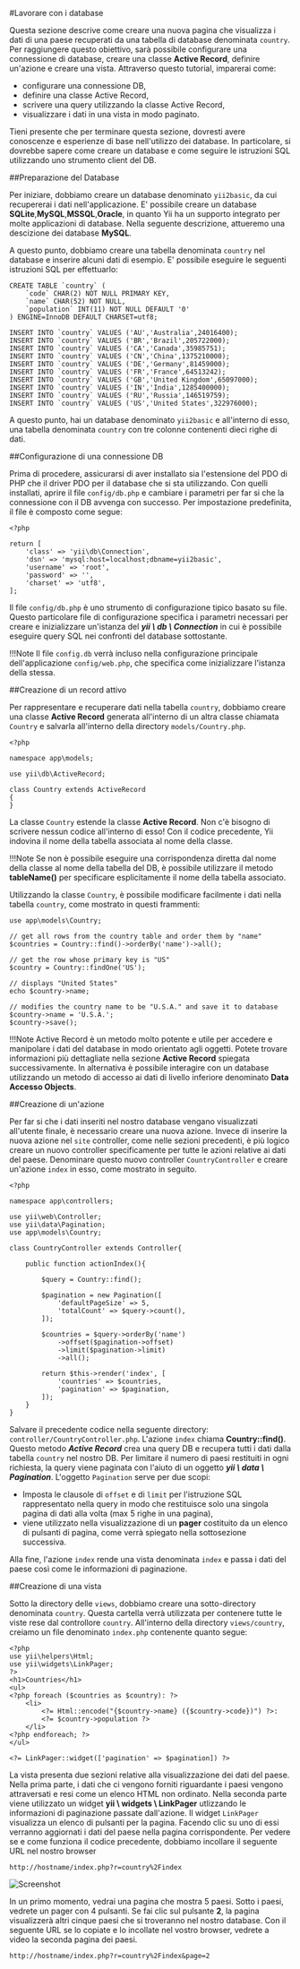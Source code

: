 #Lavorare con i database


Questa sezione descrive come creare una nuova pagina che visualizza i dati di una paese recuperati da una tabella di database denominata ```country```. Per raggiungere questo obiettivo, sarà possibile configurare una connessione di database, creare una classe **Active Record**, definire un'azione e creare una vista.
Attraverso questo tutorial, imparerai come:

- configurare una connessione DB,
- definire una classe Active Record,
- scrivere una query utilizzando la classe Active Record,
- visualizzare i dati in una vista in modo paginato.

Tieni presente che per terminare questa sezione, dovresti avere conoscenze e esperienze di base nell'utilizzo dei database. In particolare, si dovrebbe sapere come creare un database e come seguire le istruzioni SQL utilizzando uno strumento client del DB.


##Preparazione del Database


Per iniziare, dobbiamo creare un database denominato ```yii2basic```, da cui recupererai i dati nell'applicazione. E' possibile creare un database **SQLite**,**MySQL**,**MSSQL**,**Oracle**, in quanto Yii ha un supporto integrato per molte applicazioni di database. Nella seguente descrizione, attueremo una descizione dei database **MySQL**.

A questo punto, dobbiamo creare una tabella denominata ```country``` nel database e inserire alcuni dati di esempio. E' possibile eseguire le seguenti istruzioni SQL per effettuarlo:

    CREATE TABLE `country` (
        `code` CHAR(2) NOT NULL PRIMARY KEY,
        `name` CHAR(52) NOT NULL,
        `population` INT(11) NOT NULL DEFAULT '0'
    ) ENGINE=InnoDB DEFAULT CHARSET=utf8;

    INSERT INTO `country` VALUES ('AU','Australia',24016400);
    INSERT INTO `country` VALUES ('BR','Brazil',205722000);
    INSERT INTO `country` VALUES ('CA','Canada',35985751);
    INSERT INTO `country` VALUES ('CN','China',1375210000);
    INSERT INTO `country` VALUES ('DE','Germany',81459000);
    INSERT INTO `country` VALUES ('FR','France',64513242);
    INSERT INTO `country` VALUES ('GB','United Kingdom',65097000);
    INSERT INTO `country` VALUES ('IN','India',1285400000);
    INSERT INTO `country` VALUES ('RU','Russia',146519759);
    INSERT INTO `country` VALUES ('US','United States',322976000);

A questo punto, hai un database denominato ```yii2basic``` e all'interno di esso, una tabella denominata ```country``` con tre colonne contenenti dieci righe di dati.


##Configurazione di una connessione DB


Prima di procedere, assicurarsi di aver installato sia l'estensione  del PDO di PHP che il driver PDO per il database che si sta utilizzando.
Con quelli installati, aprire il file ```config/db.php``` e cambiare i parametri per far si che la connessione con il DB avvenga con successo. Per impostazione predefinita, il file è composto come segue:

    <?php

    return [
        'class' => 'yii\db\Connection',
        'dsn' => 'mysql:host=localhost;dbname=yii2basic',
        'username' => 'root',
        'password' => '',
        'charset' => 'utf8',
    ];

Il file ```config/db.php``` è uno strumento di configurazione tipico basato su file. Questo particolare file di configurazione specifica i parametri necessari per creare e inizializzare un'istanza del ***yii \ db \ Connection*** in cui è possibile eseguire query SQL nei confronti del database sottostante.

!!!Note
    Il file ```config.db``` verrà incluso nella configurazione principale dell'applicazione ```config/web.php```, che specifica come inizializzare l'istanza della stessa.


##Creazione di un record attivo


Per rappresentare e recuperare dati nella tabella ```country```, dobbiamo creare una classe **Active Record** generata all'interno di un altra classe chiamata ```Country``` e salvarla all'interno della directory ```models/Country.php```.

    <?php

    namespace app\models;

    use yii\db\ActiveRecord;

    class Country extends ActiveRecord
    {
    }

La classe ```Country``` estende la classe **Active Record**. Non c'è bisogno di scrivere nessun codice all'interno di esso! Con il codice precedente, Yii indovina il nome della tabella associata al nome della classe.

!!!Note
    Se non è possibile eseguire una corrispondenza diretta dal nome della classe al nome della tabella del DB, è  possibile utilizzare il metodo **tableName()** per specificare esplicitamente il nome della tabella associato.

Utilizzando la classe ```Country```, è possibile modificare facilmente i dati nella tabella ```country```, come mostrato in questi frammenti:

    use app\models\Country;

    // get all rows from the country table and order them by "name"
    $countries = Country::find()->orderBy('name')->all();

    // get the row whose primary key is "US"
    $country = Country::findOne('US');

    // displays "United States"
    echo $country->name;

    // modifies the country name to be "U.S.A." and save it to database
    $country->name = 'U.S.A.';
    $country->save();

!!!Note
    Active Record è un metodo molto potente e utile per accedere e manipolare i dati del database in modo orientato agli oggetti. Potete trovare informazioni più dettagliate nella sezione **Active Record** spiegata successivamente. In alternativa è possibile interagire con un database utilizzando un metodo di accesso ai dati di livello inferiore denominato **Data Accesso Objects**.


##Creazione di un'azione


Per far si che i dati inseriti nel nostro database vengano visualizzati all'utente finale, è necessario creare una nuova azione. Invece di inserire la nuova azione nel ```site``` controller, come nelle sezioni precedenti, è più logico creare un nuovo controller specificamente per tutte le azioni relative ai dati del paese. Denominare questo nuovo controller ```CountryController``` e creare un'azione ```index``` in esso, come mostrato in seguito.

    <?php

    namespace app\controllers;

    use yii\web\Controller;
    use yii\data\Pagination;
    use app\models\Country;

    class CountryController extends Controller{

        public function actionIndex(){

            $query = Country::find();

            $pagination = new Pagination([
                'defaultPageSize' => 5,
                'totalCount' => $query->count(),
            ]);

            $countries = $query->orderBy('name')
                ->offset($pagination->offset)
                ->limit($pagination->limit)
                ->all();

            return $this->render('index', [
                'countries' => $countries,
                'pagination' => $pagination,
            ]);
        }
    }

Salvare il precedente codice nella seguente directory: ```controller/CountryController.php```.
L'azione ```index``` chiama **Country::find()**. Questo metodo ***Active Record*** crea una query DB e recupera tutti i dati dalla tabella ```country``` nel nostro DB.
Per limitare il numero di paesi restituiti in ogni richiesta, la query viene  paginata con l'aiuto di un oggetto  ***yii \ data \ Pagination***. L'oggetto ```Pagination``` serve per due scopi:

- Imposta le clausole di ```offset``` e di ```limit``` per l'istruzione SQL rappresentato nella query in modo che restituisce solo una singola pagina di dati alla volta (max 5 righe in una pagina),
- viene utilizzato nella visualizzazione di un **pager** costituito da un elenco di pulsanti di pagina, come verrà spiegato nella sottosezione successiva.

Alla fine, l'azione ```index``` rende una vista denominata ```index``` e passa i dati del paese così come le informazioni di paginazione.


##Creazione di una vista


Sotto la directory delle ```views```, dobbiamo creare una sotto-directory denominata ```country```. Questa cartella verrà utilizzata per contenere tutte le viste rese dal controllore ```country```. All'interno della directory ```views/country```, creiamo un file denominato ```index.php``` contenente quanto segue:

    <?php
    use yii\helpers\Html;
    use yii\widgets\LinkPager;
    ?>
    <h1>Countries</h1>
    <ul>
    <?php foreach ($countries as $country): ?>
        <li>
            <?= Html::encode("{$country->name} ({$country->code})") ?>:
            <?= $country->population ?>
        </li>
    <?php endforeach; ?>
    </ul>

    <?= LinkPager::widget(['pagination' => $pagination]) ?>

La vista presenta due sezioni relative alla visualizzazione dei dati del paese. Nella prima parte, i dati che ci vengono forniti riguardante i paesi vengono attraversati e resi come un elenco HTML non ordinato. Nella seconda parte viene utilizzato un widget **yii \ widgets \ LinkPager** utlizzando le informazioni di paginazione passate dall'azione. Il widget ```LinkPager``` visualizza un elenco di pulsanti per la pagina. Facendo clic su uno di essi verranno aggiornati i dati del paese nella pagina corrispondente.
Per vedere se e come funziona il codice precedente, dobbiamo incollare il seguente URL nel nostro browser

    http://hostname/index.php?r=country%2Findex

![Screenshot](../img/getting-started/Country.png)

In un primo momento, vedrai una pagina che mostra 5 paesi. Sotto i paesi, vedrete un pager con 4 pulsanti. Se fai clic sul pulsante **2**, la pagina visualizzerà altri cinque paesi che si troveranno nel nostro database. Con il seguente URL se lo copiate e lo incollate nel vostro browser, vedrete a video la seconda pagina dei paesi.

    http://hostname/index.php?r=country%2Findex&page=2